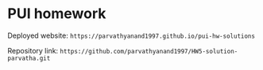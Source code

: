# PUI homework

Deployed website: `https://parvathyanand1997.github.io/pui-hw-solutions`

Repository link: `https://github.com/parvathyanand1997/HW5-solution-parvatha.git`
